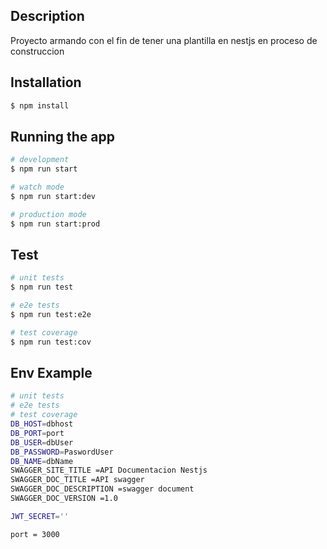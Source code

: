 ## Description

Proyecto armando con el fin de tener una plantilla en nestjs en proceso de construccion 

## Installation

```bash
$ npm install
```

## Running the app

```bash
# development
$ npm run start

# watch mode
$ npm run start:dev

# production mode
$ npm run start:prod
```

## Test

```bash
# unit tests
$ npm run test

# e2e tests
$ npm run test:e2e

# test coverage
$ npm run test:cov
```

## Env Example 

```bash
# unit tests
# e2e tests
# test coverage
DB_HOST=dbhost
DB_PORT=port
DB_USER=dbUser
DB_PASSWORD=PaswordUser
DB_NAME=dbName
SWAGGER_SITE_TITLE =API Documentacion Nestjs
SWAGGER_DOC_TITLE =API swagger
SWAGGER_DOC_DESCRIPTION =swagger document
SWAGGER_DOC_VERSION =1.0

JWT_SECRET=''

port = 3000

```
